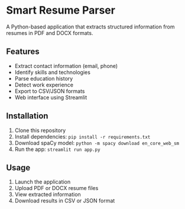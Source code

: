 # Smart Resume Parser

A Python-based application that extracts structured information from resumes in PDF and DOCX formats.

## Features
- Extract contact information (email, phone)
- Identify skills and technologies
- Parse education history
- Detect work experience
- Export to CSV/JSON formats
- Web interface using Streamlit

## Installation
1. Clone this repository
2. Install dependencies: `pip install -r requirements.txt`
3. Download spaCy model: `python -m spacy download en_core_web_sm`
4. Run the app: `streamlit run app.py`

## Usage
1. Launch the application
2. Upload PDF or DOCX resume files
3. View extracted information
4. Download results in CSV or JSON format
